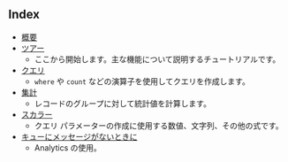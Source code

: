 
## Index
* [概要](../articles/application-insights/app-analytics.md)
* [ツアー](../articles/application-insights/app-analytics-tour.md)
  * ここから開始します。主な機能について説明するチュートリアルです。
* [クエリ](../articles/application-insights/app-analytics-queries.md)
  * `where` や `count` などの演算子を使用してクエリを作成します。
* [集計](../articles/application-insights/app-analytics-aggregations.md)
  * レコードのグループに対して統計値を計算します。
* [スカラー](../articles/application-insights/app-analytics-scalars.md)
  * クエリ パラメーターの作成に使用する数値、文字列、その他の式です。
* [キューにメッセージがないときに](../articles/application-insights/app-analytics-using.md)
  * Analytics の使用。

<!---HONumber=AcomDC_0330_2016------>